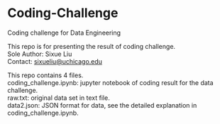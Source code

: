 # Coding-Challenge
Coding challenge for Data Engineering

This repo is for presenting the result of coding challenge. \
Sole Author: Sixue Liu \
Contact: sixueliu@uchicago.edu 

This repo contains 4 files. \
coding_challenge.ipynb: jupyter notebook of coding result for the data challenge. \
raw.txt: original data set in text file. \
data2.json: JSON format for data, see the detailed explanation in coding_challenge.ipynb. 

